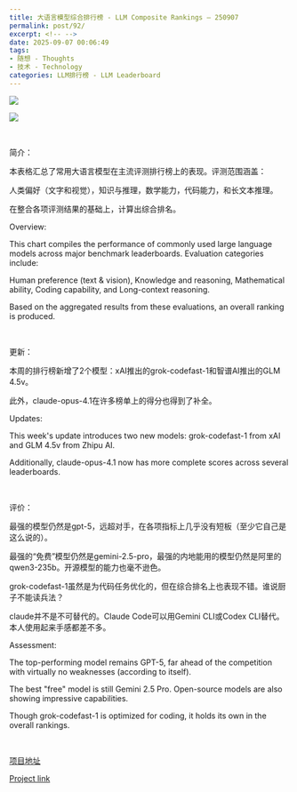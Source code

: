 ```yaml
---
title: 大语言模型综合排行榜 - LLM Composite Rankings – 250907
permalink: post/92/
excerpt: <!-- -->
date: 2025-09-07 00:06:49
tags: 
- 随想 - Thoughts
- 技术 - Technology
categories: LLM排行榜 - LLM Leaderboard
---
```


![](zh.png)

![](en.png)

<br>

简介：

本表格汇总了常用大语言模型在主流评测排行榜上的表现。评测范围涵盖：

人类偏好（文字和视觉），知识与推理，数学能力，代码能力，和长文本推理。

在整合各项评测结果的基础上，计算出综合排名。

Overview:

This chart compiles the performance of commonly used large language models across major benchmark leaderboards. Evaluation categories include:

Human preference (text & vision), Knowledge and reasoning, Mathematical ability, Coding capability, and Long-context reasoning.

Based on the aggregated results from these evaluations, an overall ranking is produced.

<br>

更新：

本周的排行榜新增了2个模型：xAI推出的grok-codefast-1和智谱AI推出的GLM 4.5v。

此外，claude-opus-4.1在许多榜单上的得分也得到了补全。

Updates:

This week's update introduces two new models: grok-codefast-1 from xAI and GLM 4.5v from Zhipu AI.

Additionally, claude-opus-4.1 now has more complete scores across several leaderboards.

<br>

评价：

最强的模型仍然是gpt-5，远超对手，在各项指标上几乎没有短板（至少它自己是这么说的）。

最强的“免费”模型仍然是gemini-2.5-pro，最强的内地能用的模型仍然是阿里的qwen3-235b。开源模型的能力也毫不逊色。

grok-codefast-1虽然是为代码任务优化的，但在综合排名上也表现不错。谁说厨子不能读兵法？

claude并不是不可替代的。Claude Code可以用Gemini CLI或Codex CLI替代。本人使用起来手感都差不多。

Assessment:

The top-performing model remains GPT-5, far ahead of the competition with virtually no weaknesses (according to itself).

The best "free" model is still Gemini 2.5 Pro. Open-source models are also showing impressive capabilities.

Though grok-codefast-1 is optimized for coding, it holds its own in the overall rankings. 

<br>

[项目地址](https://github.com/Tennisatw/LLM-Leaderboard)

[Project link](https://github.com/Tennisatw/LLM-Leaderboard)